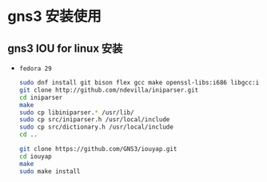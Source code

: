 # gns3 安装使用

## gns3 IOU for linux 安装

* `fedora 29`

    ```sh
    sudo dnf install git bison flex gcc make openssl-libs:i686 libgcc:i686
    git clone http://github.com/ndevilla/iniparser.git
    cd iniparser
    make
    sudo cp libiniparser.* /usr/lib/
    sudo cp src/iniparser.h /usr/local/include
    sudo cp src/dictionary.h /usr/local/include
    cd ..

    git clone https://github.com/GNS3/iouyap.git
    cd iouyap
    make
    sudo make install
    ```
